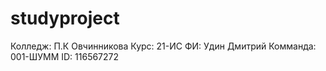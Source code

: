 # studyproject
Колледж: П.К Овчинникова
Курc: 21-ИС
ФИ: Удин Дмитрий
Комманда: 001-ШУММ 
ID: 116567272